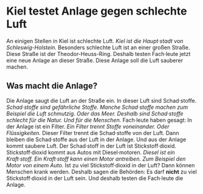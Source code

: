 # Kiel testet Anlage gegen schlechte Luft

An einigen Stellen in Kiel ist schlechte Luft. 
*Kiel ist die Haupt·stadt von Schleswig-Holstein.* Besonders schlechte Luft ist an einer großen Straße. Diese Straße ist der Theodor-Heuss-Ring. Deshalb testen Fach·leute jetzt eine neue Anlage an dieser Straße. Diese Anlage soll die Luft sauberer machen. 

## Was macht die Anlage?
Die Anlage saugt die Luft an der Straße ein. In dieser Luft sind Schad·stoffe. 
*Schad·stoffe sind gefährliche Stoffe.* 
*Manche Schad·stoffe machen zum Beispiel die Luft schmutzig.* 
*Oder das Meer.* 
*Deshalb sind Schad·stoffe schlecht für die Natur.* 
*Und für die Menschen.* Fach·leute haben gesagt: In der Anlage ist ein Filter. 
*Ein Filter trennt Stoffe voneinander.* *Oder Flüssigkeiten.* Dieser Filter trennt die Schad·stoffe von der Luft. Dann bleiben die Schad·stoffe aus der Luft in der Anlage. Und aus der Anlage kommt saubere Luft. 
Der Schad·stoff in der Luft ist Stickstoff·dioxid. Stickstoff·dioxid kommt aus Autos mit Diesel·motoren. 
*Diesel ist ein Kraft·stoff.* 
*Ein Kraft·stoff kann einen Motor antreiben.* 
*Zum Beispiel den Motor von einem Auto.* Ist zu viel Stickstoff·dioxid in der Luft? Dann können Menschen krank werden. Deshalb sagen die Behörden: Es darf **nicht** zu viel Stickstoff·dioxid in der Luft sein. Und deshalb testen die Fach·leute die Anlage. 
